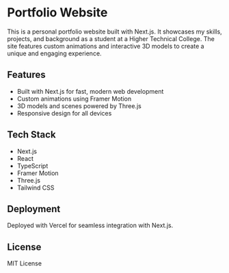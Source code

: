 # Portfolio Website

This is a personal portfolio website built with Next.js. It showcases my skills, projects, and background as a student at a Higher Technical College. The site features custom animations and interactive 3D models to create a unique and engaging experience.

## Features
- Built with Next.js for fast, modern web development
- Custom animations using Framer Motion
- 3D models and scenes powered by Three.js
- Responsive design for all devices

## Tech Stack
- Next.js
- React
- TypeScript
- Framer Motion
- Three.js
- Tailwind CSS

## Deployment
Deployed with Vercel for seamless integration with Next.js.

## License
MIT License
